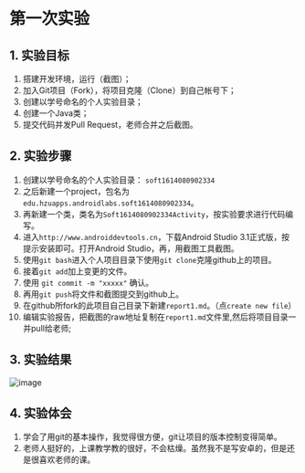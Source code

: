 # 第一次实验 

## 1. 实验目标
1.  搭建开发环境，运行（截图）；
2.  加入Git项目（Fork），将项目克隆（Clone）到自己帐号下；
3.  创建以学号命名的个人实验目录；
4.  创建一个Java类；
5.  提交代码并发Pull Request，老师合并之后截图。
## 2. 实验步骤
1.  创建以学号命名的个人实验目录：
  `soft1614080902334`
2.  之后新建一个project，包名为`edu.hzuapps.androidlabs.soft1614080902334`。
3.  再新建一个类，类名为`Soft1614080902334Activity`，按实验要求进行代码编写。
4.  进入`http://www.androiddevtools.cn`，下载Android Studio 3.1正式版，按提示安装即可。打开Android Studio，再，用截图工具截图。
5.  使用`git bash`进入个人项目目录下使用`git clone`克隆github上的项目。
6.  接着`git add`加上变更的文件。
7.  使用 `git commit -m "xxxxx"` 确认。
8.  再用`git push`将文件和截图提交到github上。
9.  在github所fork的此项目自己目录下新建`report1.md`。（点`create new file`）
10. 编辑实验报告，把截图的raw地址复制在`report1.md`文件里,然后将项目目录一并pull给老师;

## 3. 实验结果

![image](https://raw.githubusercontent.com/neptuneman/android-labs-2018/master/soft1614080902334/Soft1614080902334Activity.PNG "我的截图")


## 4. 实验体会
1.  学会了用git的基本操作，我觉得很方便，git让项目的版本控制变得简单。
2.  老师人挺好的，上课教学教的很好，不会枯燥。虽然我不是写安卓的，但是还是很喜欢老师的课。
